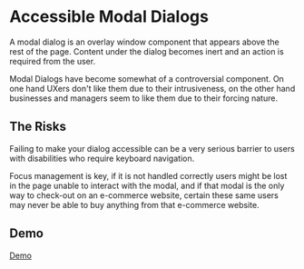 # Accessible Modal Dialogs

A modal dialog is an overlay window component that appears above the rest of the page. Content under the dialog becomes inert and an action is required from the user.

Modal Dialogs have become somewhat of a controversial component. On one hand UXers don't like them due to their intrusiveness, on the other hand businesses and managers seem to like them due to their forcing nature.

## The Risks

Failing to make your dialog accessible can be a very serious barrier to users with disabilities who require keyboard navigation.

Focus management is key, if it is not handled correctly users might be lost in the page unable to interact with the modal, and if that modal is the only way to check-out on an e-commerce website, certain these same users may never be able to buy anything from that e-commerce website.

## Demo

[Demo](https://fanzyo.github.io/AccessibleDemos/popups/)
